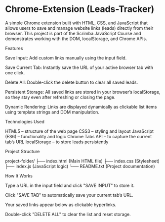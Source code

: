 # Chrome-Extension (Leads-Tracker)

A simple Chrome extension built with HTML, CSS, and JavaScript that allows users to save and manage website links (leads) directly from their browser.
This project is part of the Scrimba JavaScript Course and demonstrates working with the DOM, localStorage, and Chrome APIs.

Features

Save Input: Add custom links manually using the input field.

Save Current Tab: Instantly save the URL of your active browser tab with one click.

Delete All: Double-click the delete button to clear all saved leads.

Persistent Storage: All saved links are stored in your browser’s localStorage, so they stay even after refreshing or closing the page.

Dynamic Rendering: Links are displayed dynamically as clickable list items using template strings and DOM manipulation.

Technologies Used

HTML5 – structure of the web page
CSS3 – styling and layout
JavaScript (ES6) – functionality and logic
Chrome Tabs API – to capture the current tab’s URL
localStorage – to store leads persistently

Project Structure

project-folder/
├── index.html (Main HTML file)
├── index.css (Stylesheet)
├── index.js (JavaScript logic)
└── README.txt (Project documentation)

How It Works

Type a URL in the input field and click "SAVE INPUT" to store it.

Click "SAVE TAB" to automatically save your current tab’s URL.

Your saved links appear below as clickable hyperlinks.

Double-click "DELETE ALL" to clear the list and reset storage.

